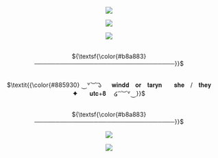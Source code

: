 
<p align="center">
<img src="https://files.catbox.moe/mc3cdt.png">
</p>
<p align="center">
<img src="https://files.catbox.moe/nar62w.png">
</p>
<p align="center">
<img src="https://readme-typing-svg.demolab.com?font=Newsreader&weight=700&duration=2000&color=885930&center=true&width=530&lines=You're+blind.;I'm+not+blind.;Then+what%3F;I+just+can't+see.;Do+you+ever+go+out%3F;No.+Though+not+a+day+of+my+life+goes+by%2C+;not+one+day+that+I+haven't+wished+I+could+see+this+world%2C;even+%26+cruel+though+it+is.;I...I'm+sorry.;Why%3F+There+are+much+worse+things%2C+Hermes.;We+can+get+used+to+anything.;%E3%80%80">
</p>
<p align="center">
<br>
  ${\textsf{\color{#b8a883}─────────────────────────────────}}$
</p>
<p align="center">
<br> $\textit{{\color{#885930}  ⏝꒷︶ ͡𑁬     𝐰𝐢𝐧𝐝𝐝　𝐨𝐫　𝐭𝐚𝐫𝐲𝐧　　𝐬𝐡𝐞　/　𝐭𝐡𝐞𝐲　　✦　　𝐮𝐭𝐜+𝟖    ໒ ͡ ︶꒷⏝}}$ 
</p>
<p align="center">
<br>
  ${\textsf{\color{#b8a883}─────────────────────────────────}}$
</p>
<p align="center">
<img src="https://komarev.com/ghpvc/?username=tarynights&label= 𝝑𝝔 &color=c7e8d4&style=plastic">
</p>
<p align="center">
<img src="https://files.catbox.moe/ky89hz.png">
</p>
